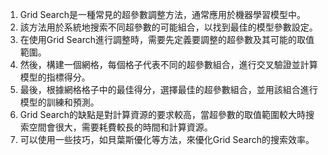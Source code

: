 1. Grid Search是一種常見的超參數調整方法，通常應用於機器學習模型中。
2. 該方法用於系統地搜索不同超參數的可能組合，以找到最佳的模型參數設定。
3. 在使用Grid Search進行調整時，需要先定義要調整的超參數及其可能的取值範圍。
4. 然後，構建一個網格，每個格子代表不同的超參數組合，進行交叉驗證並計算模型的指標得分。
5. 最後，根據網格格子中的最佳得分，選擇最佳的超參數組合，並用該組合進行模型的訓練和預測。
6. Grid Search的缺點是對計算資源的要求較高，當超參數的取值範圍較大時搜索空間會很大，需要耗費較長的時間和計算資源。
7. 可以使用一些技巧，如貝葉斯優化等方法，來優化Grid Search的搜索效率。